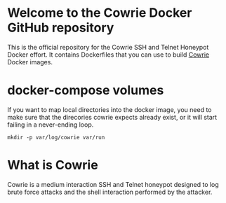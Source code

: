 # Welcome to the Cowrie Docker GitHub repository

This is the official repository for the Cowrie SSH and Telnet
Honeypot Docker effort. It contains Dockerfiles that you can use
to build [Cowrie](https://github.com/micheloosterhof/cowrie)
Docker images.

# docker-compose volumes

If you want to map local directories into the docker image, you need
to make sure that the direcories cowrie expects already exist, or it
will start failing in a never-ending loop.

```
mkdir -p var/log/cowrie var/run
```

# What is Cowrie 

Cowrie is a medium interaction SSH and Telnet honeypot designed to
log brute force attacks and the shell interaction performed by the
attacker.
